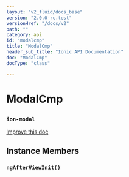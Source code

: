 ```yaml
---
layout: "v2_fluid/docs_base"
version: "2.0.0-rc.test"
versionHref: "/docs/v2"
path: ""
category: api
id: "modalcmp"
title: "ModalCmp"
header_sub_title: "Ionic API Documentation"
doc: "ModalCmp"
docType: "class"

---
```










<h1 class="api-title">
<a class="anchor" name="modal-cmp" href="#modal-cmp"></a>

ModalCmp
<h3><code>ion-modal</code></h3>






</h1>

<a class="improve-v2-docs" href="http://github.com/driftyco/ionic/edit/master//src/components/modal/modal-component.ts#L4">
Improve this doc
</a>










<!-- @usage tag -->


<!-- @property tags -->



<!-- instance methods on the class -->

<h2><a class="anchor" name="instance-members" href="#instance-members"></a>Instance Members</h2>

<div id="ngAfterViewInit"></div>

<h3>
<a class="anchor" name="ngAfterViewInit" href="#ngAfterViewInit"></a>
<code>ngAfterViewInit()</code>
  

</h3>















<!-- related link --><!-- end content block -->


<!-- end body block -->

